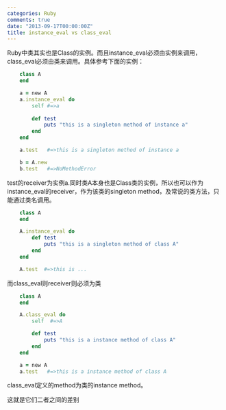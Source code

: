 ```yaml
---
categories: Ruby
comments: true
date: "2013-09-17T00:00:00Z"
title: instance_eval vs class_eval
---
```

Ruby中类其实也是Class的实例。而且instance_eval必须由实例来调用，class_eval必须由类来调用。具体参考下面的实例：

```ruby
	class A
	end

	a = new A
	a.instance_eval do
		self #=>a
		
		def test
			puts "this is a singleton method of instance a"
		end
	end

	a.test   #=>this is a singleton method of instance a

	b = A.new
	b.test   #=>NoMethodError
```

<!--more-->

test的receiver为实例a.同时类A本身也是Class类的实例，所以也可以作为instance_eval的receiver，作为该类的singleton method，及常说的类方法，只能通过类名调用。

```ruby
	class A
	end

	A.instance_eval do
		def test
			puts "this is a singleton method of class A"
		end
	end

	A.test  #=>this is ...
```

而class_eval则receiver则必须为类

```ruby
	class A
	end

	A.class_eval do
		self  #=>A

		def test
			puts "this is a instance method of class A"
		end
	end

	a = new A
	a.test   #=>this is a instance method of class A
```

class_eval定义的method为类的instance method。

这就是它们二者之间的差别
